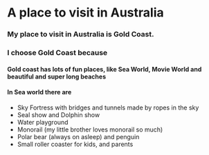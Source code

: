 # A place to visit in Australia

### My place to visit in Australia is Gold Coast.

### I choose Gold Coast because

#### Gold coast has lots of fun places, like Sea World, Movie World and beautiful and super long beaches

#### In Sea world there are
* Sky Fortress with bridges and tunnels made by ropes in the sky
* Seal show and Dolphin show
* Water playground
* Monorail (my little brother loves monorail so much)
* Polar bear (always on asleep) and penguin
* Small roller coaster for kids, and parents
